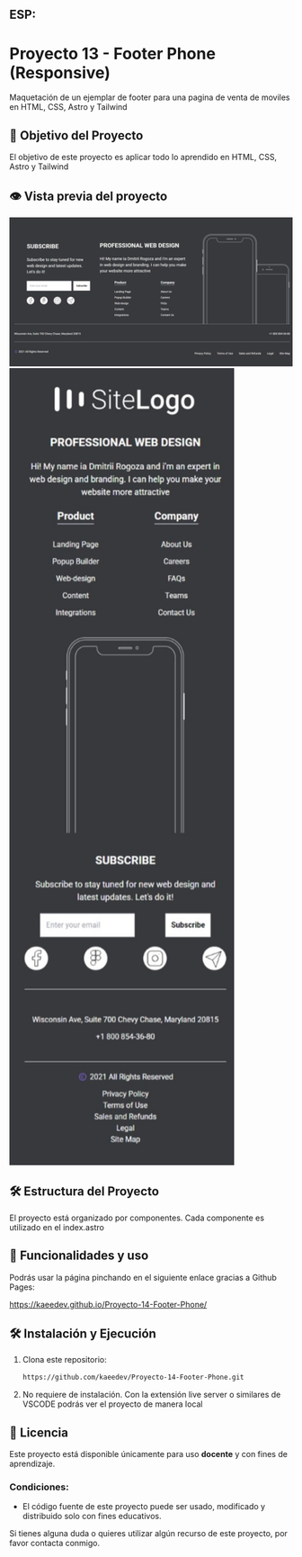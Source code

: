 ## ESP:

# Proyecto 13 - Footer Phone (Responsive)

Maquetación de un ejemplar de footer para una pagina de venta de moviles en HTML, CSS, Astro y Tailwind

## 🎯 Objetivo del Proyecto

El objetivo de este proyecto es aplicar todo lo aprendido en HTML, CSS, Astro y Tailwind

## 👁️ Vista previa del proyecto
<img src="public/assets/preview.jpeg" width=1200>
<img src="public/assets/previewmobile.jpeg" width=400>



## 🛠️ Estructura del Proyecto

El proyecto está organizado por componentes. Cada componente es utilizado en el index.astro


## 🚀 Funcionalidades y uso

Podrás usar la página pinchando en el siguiente enlace gracias a Github Pages:

https://kaeedev.github.io/Proyecto-14-Footer-Phone/

## 🛠️ Instalación y Ejecución

1. Clona este repositorio:
   ```bash
   https://github.com/kaeedev/Proyecto-14-Footer-Phone.git

2. No requiere de instalación. Con la extensión live server o similares de VSCODE podrás ver el proyecto de manera local

## 📝 Licencia

Este proyecto está disponible únicamente para uso **docente** y con fines de aprendizaje.

### Condiciones:
- El código fuente de este proyecto puede ser usado, modificado y distribuido solo con fines educativos.

Si tienes alguna duda o quieres utilizar algún recurso de este proyecto, por favor contacta conmigo.

